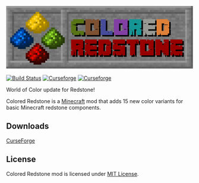 ![](https://raw.githubusercontent.com/Pyre540/colored-redstone/master/src/main/resources/assets/coloredredstone/textures/logo.png)

[![Build Status](https://travis-ci.org/Pyre540/colored-redstone.svg?branch=master)](https://travis-ci.org/Pyre540/colored-redstone) [![Curseforge](http://cf.way2muchnoise.eu/full_colored-redstone_downloads.svg)](https://minecraft.curseforge.com/projects/colored-redstone) [![Curseforge](http://cf.way2muchnoise.eu/versions/For%20MC_colored-redstone_all.svg)](https://minecraft.curseforge.com/projects/colored-redstone)

World of Color update for Redstone!

Colored Redstone is a [Minecraft](https://minecraft.net/) mod that adds 15 new color variants for basic Minecraft redstone components.

## Downloads
[CurseForge](https://minecraft.curseforge.com/projects/colored-redstone/files)

## License
Colored Redstone mod is licensed under [MIT License](https://github.com/Pyre540/colored-redstone/blob/master/LICENSE).
